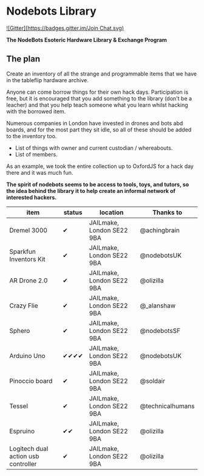 Nodebots Library
================
[![Gitter](https://badges.gitter.im/Join Chat.svg)](https://gitter.im/tableflip/nodebots-library?utm_source=badge&utm_medium=badge&utm_campaign=pr-badge&utm_content=badge)

**The NodeBots Esoteric Hardware Library &amp; Exchange Program**

## The plan

Create an inventory of all the strange and programmable items that we have in the tableflip hardware archive.

Anyone can come borrow things for their own hack days. Participation is free, but it is encouraged that you add something to the library (don't be a leacher) and that you help teach someone what you learn whilst hacking with the borrowed item.

Numerous companies in London have invested in drones and bots abd boards, and for the most part they sit idle, so all of these should be added to the inventory too.

- List of things with owner and current custodian / whereabouts.
- List of members.

As an example, we took the entire collection up to OxfordJS for a hack day there and it was much fun.

**The spirit of nodebots seems to be access to tools, toys, and tutors, so the idea behind the library it to help create an informal network of interested hackers.**

| item | status | location | Thanks to |
-------|--------|----------|------------------|
| Dremel 3000 | ✔ | JAILmake, London SE22 9BA | @achingbrain
| Sparkfun Inventors Kit | ✔ | JAILmake, London SE22 9BA | @nodebotsUK
| AR Drone 2.0 | ✔ | JAILmake, London SE22 9BA | @olizilla
| Crazy Flie | ✔ | JAILmake, London SE22 9BA | @_alanshaw
| Sphero | ✔ | JAILmake, London SE22 9BA | @nodebotsSF
| Arduino Uno | ✔✔✔✔ | JAILmake, London SE22 9BA | @nodebotsUK
| Pinoccio board | ✔ | JAILmake, London SE22 9BA | @soldair
| Tessel | ✔ | JAILmake, London SE22 9BA | @technicalhumans
| Espruino | ✔✔ | JAILmake, London SE22 9BA | @olizilla
| Logitech dual action usb controller | ✔ | JAILmake, London SE22 9BA | @olizilla


